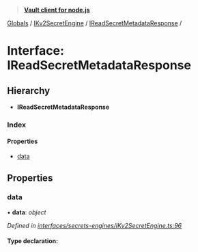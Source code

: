 > **[Vault client for node.js](../README.md)**

[Globals](../globals.md) / [IKv2SecretEngine](../modules/ikv2secretengine.md) / [IReadSecretMetadataResponse](ikv2secretengine.ireadsecretmetadataresponse.md) /

# Interface: IReadSecretMetadataResponse

## Hierarchy

* **IReadSecretMetadataResponse**

### Index

#### Properties

* [data](ikv2secretengine.ireadsecretmetadataresponse.md#data)

## Properties

###  data

• **data**: *object*

*Defined in [interfaces/secrets-engines/IKv2SecretEngine.ts:96](https://github.com/theogravity/vault-tacular/blob/0b78a16/src/interfaces/secrets-engines/IKv2SecretEngine.ts#L96)*

#### Type declaration: